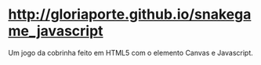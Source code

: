 # http://gloriaporte.github.io/snakegame_javascript
Um jogo da cobrinha feito em HTML5 com o elemento Canvas e Javascript.
